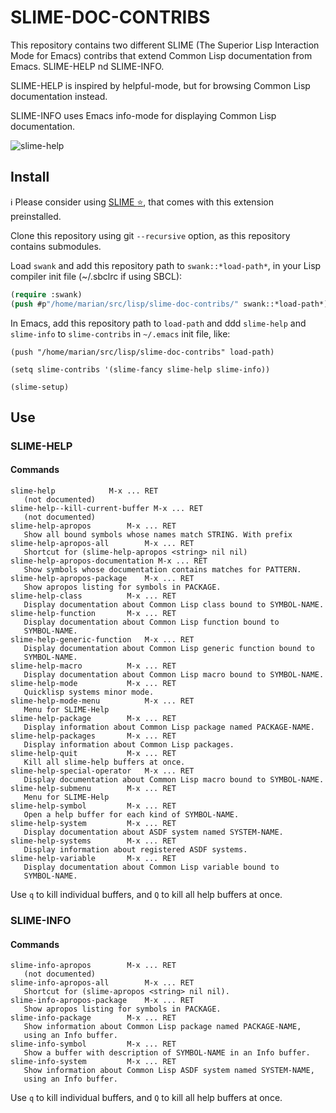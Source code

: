 # SLIME-DOC-CONTRIBS

This repository contains two different SLIME (The Superior Lisp Interaction Mode for Emacs) contribs that extend Common Lisp documentation from Emacs. SLIME-HELP nd SLIME-INFO.

SLIME-HELP is inspired by helpful-mode, but for browsing Common Lisp documentation instead.

SLIME-INFO uses Emacs info-mode for displaying Common Lisp documentation.

![slime-help](slime-help.png "slime-help screenshot")

## Install

ℹ️ Please consider using [SLIME :star:](https://github.com/mmontone/slime-star), that comes with this extension preinstalled.

Clone this repository using git `--recursive` option, as this repository contains submodules.

Load `swank` and add this repository path to `swank::*load-path*`, in your Lisp compiler init file (~/.sbclrc if using SBCL):

```lisp
(require :swank)
(push #p"/home/marian/src/lisp/slime-doc-contribs/" swank::*load-path*)
```

In Emacs, add this repository path to `load-path` and ddd `slime-help` and `slime-info` to `slime-contribs` in `~/.emacs` init file, like:

```
(push "/home/marian/src/lisp/slime-doc-contribs" load-path)

(setq slime-contribs '(slime-fancy slime-help slime-info))

(slime-setup)
```

## Use

### SLIME-HELP

#### Commands

```
slime-help		      M-x ... RET
   (not documented)
slime-help--kill-current-buffer	M-x ... RET
   (not documented)
slime-help-apropos	      M-x ... RET
   Show all bound symbols whose names match STRING. With prefix
slime-help-apropos-all	      M-x ... RET
   Shortcut for (slime-help-apropos <string> nil nil)
slime-help-apropos-documentation M-x ... RET
   Show symbols whose documentation contains matches for PATTERN.
slime-help-apropos-package    M-x ... RET
   Show apropos listing for symbols in PACKAGE.
slime-help-class	      M-x ... RET
   Display documentation about Common Lisp class bound to SYMBOL-NAME.
slime-help-function	      M-x ... RET
   Display documentation about Common Lisp function bound to
   SYMBOL-NAME.
slime-help-generic-function   M-x ... RET
   Display documentation about Common Lisp generic function bound to
   SYMBOL-NAME.
slime-help-macro	      M-x ... RET
   Display documentation about Common Lisp macro bound to SYMBOL-NAME.
slime-help-mode		      M-x ... RET
   Quicklisp systems minor mode.
slime-help-mode-menu	      M-x ... RET
   Menu for SLIME-Help
slime-help-package	      M-x ... RET
   Display information about Common Lisp package named PACKAGE-NAME.
slime-help-packages	      M-x ... RET
   Display information about Common Lisp packages.
slime-help-quit		      M-x ... RET
   Kill all slime-help buffers at once.
slime-help-special-operator   M-x ... RET
   Display documentation about Common Lisp macro bound to SYMBOL-NAME.
slime-help-submenu	      M-x ... RET
   Menu for SLIME-Help
slime-help-symbol	      M-x ... RET
   Open a help buffer for each kind of SYMBOL-NAME.
slime-help-system	      M-x ... RET
   Display documentation about ASDF system named SYSTEM-NAME.
slime-help-systems	      M-x ... RET
   Display information about registered ASDF systems.
slime-help-variable	      M-x ... RET
   Display documentation about Common Lisp variable bound to
   SYMBOL-NAME.
```

Use `q` to kill individual buffers, and `Q` to kill all help buffers at once.

### SLIME-INFO

#### Commands

```
slime-info-apropos	      M-x ... RET
   (not documented)
slime-info-apropos-all	      M-x ... RET
   Shortcut for (slime-apropos <string> nil nil).
slime-info-apropos-package    M-x ... RET
   Show apropos listing for symbols in PACKAGE.
slime-info-package	      M-x ... RET
   Show information about Common Lisp package named PACKAGE-NAME,
   using an Info buffer.
slime-info-symbol	      M-x ... RET
   Show a buffer with description of SYMBOL-NAME in an Info buffer.
slime-info-system	      M-x ... RET
   Show information about Common Lisp ASDF system named SYSTEM-NAME,
   using an Info buffer.
```

Use `q` to kill individual buffers, and `Q` to kill all help buffers at once.
